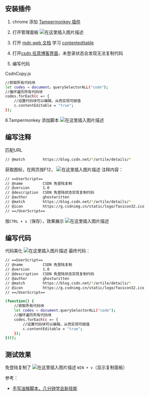 

##  安装插件

1. chrome 添加 [Tampermonkey 插件](https://chrome.google.com/webstore/detail/tampermonkey/dhdgffkkebhmkfjojejmpbldmpobfkfo/related?hl=zh-CN)
2. 打开管理面板
![在这里插入图片描述](https://i-blog.csdnimg.cn/blog_migrate/21de2642d5263c8003bf41bc20920ac9.png)


3. 打开 [mdn web 文档](https://developer.mozilla.org/en-US/)   学习 [contenteditable](https://developer.mozilla.org/zh-CN/docs/Web/HTML/Global_attributes/contenteditable)
4. 打开[csdn 任意博客界面](https://ghostwritten.blog.csdn.net/article/details/126298557?spm=1001.2014.3001.5502)，未登录状态会发现无法复制代码
5. 编写代码

CsdnCopy.js
```bash
//获取所有代码块
let codes = document。querySelectorALL("code");
//循环遍历所有代码块
codes.forEach(c => {
    //设置代码块可以编辑，从而实现可赋值
    c.contentEditable = "true";
});
```
6.Tampermonkey 添加脚本
![在这里插入图片描述](https://i-blog.csdnimg.cn/blog_migrate/85ce4dba2c31d7e2ef2f490828056ed4.png)
##  编写注释
匹配URL

```bash
// @match        https://blog.csdn.net/*/artile/details/*
```


获取图标，在网页按F12，
![在这里插入图片描述](https://i-blog.csdnimg.cn/blog_migrate/678d8513a750653da9e69601d1198346.png)
注释内容：


```bash
// ==UserScript==
// @name         CSDN 免登陆复制
// @version      1.0
// @description  CSDN 免登陆状态实现复制代码
// @author       ghostwritten
// @match        https://blog.csdn.net/*/artile/details/*
// @icon         https://g.csdnimg.cn/static/logo/favicon32.ico
// ==/UserScript==
```
按`CTRL + s`（保存），效果展示
![在这里插入图片描述](https://i-blog.csdnimg.cn/blog_migrate/9d3970348b27461c94cab9dbc71b5246.png)
## 编写代码
代码美化
![在这里插入图片描述](https://i-blog.csdnimg.cn/blog_migrate/1757c32fc763e60e2709450ad400e6b6.png)
最终代码：

```bash
// ==UserScript==
// @name         CSDN 免登陆复制
// @version      1.0
// @description  CSDN 免登陆状态实现复制代码
// @author       ghostwritten
// @match        https://blog.csdn.net/*/artile/details/*
// @icon         https://g.csdnimg.cn/static/logo/favicon32.ico
// ==/UserScript==

(function() {
    //获取所有代码块
    let codes = document.querySelectorALL("code");
    //循环遍历所有代码块
    codes.forEach(c => {
        //设置代码块可以编辑，从而实现可赋值
        c.contentEditable = "true";
    });
})();
```

##  测试效果
免登陆复制了
![在这里插入图片描述](https://i-blog.csdnimg.cn/blog_migrate/18b001b39e30f223fa92047e0147abee.png)
`WIN + v`（显示复制面板）

参考：

 - [手写油猴脚本，几分钟学会新技能](https://www.bilibili.com/video/BV1yT411L7n7?spm_id_from=333.999.0.0&vd_source=ae7b192be069682aabc96350ba419fc5)

